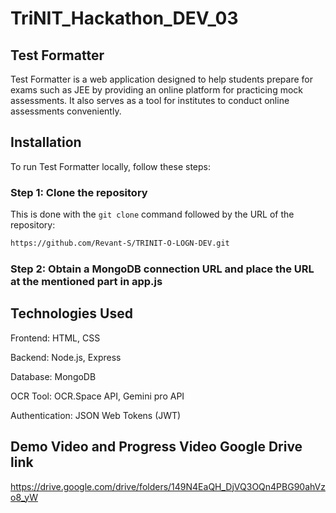 # TriNIT_Hackathon_DEV_03

## Test Formatter

Test Formatter is a web application designed to help students prepare for exams such as JEE by providing an online platform for practicing mock assessments. It also serves as a tool for institutes to conduct online assessments conveniently.

## Installation

To run Test Formatter locally, follow these steps:

### Step 1: Clone the repository

This is done with the `git clone` command followed by the URL of the repository:

```bash
https://github.com/Revant-S/TRINIT-O-LOGN-DEV.git
```

### Step 2: Obtain a MongoDB connection URL and place the URL at the mentioned part in app.js

## Technologies Used

Frontend: HTML, CSS

Backend: Node.js, Express

Database: MongoDB

OCR Tool: OCR.Space API, Gemini pro API

Authentication: JSON Web Tokens (JWT)

## Demo Video and Progress Video Google Drive link

https://drive.google.com/drive/folders/149N4EaQH_DjVQ3OQn4PBG90ahVzo8_yW


